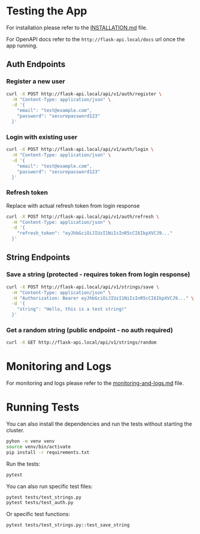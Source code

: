 # Testing the App

For installation please refer to the [INSTALLATION.md](INSTALLATION.md) file.

For OpenAPI docs refer to the `http://flask-api.local/docs` url once the
app running.

## Auth Endpoints

### Register a new user
```bash
curl -X POST http://flask-api.local/api/v1/auth/register \
  -H "Content-Type: application/json" \
  -d '{
    "email": "test@example.com",
    "password": "securepassword123"
  }'
```

### Login with existing user
```bash
curl -X POST http://flask-api.local/api/v1/auth/login \
  -H "Content-Type: application/json" \
  -d '{
    "email": "test@example.com",
    "password": "securepassword123"
  }'
```

### Refresh token

Replace with actual refresh token from login response

```bash
curl -X POST http://flask-api.local/api/v1/auth/refresh \
  -H "Content-Type: application/json" \
  -d '{
    "refresh_token": "eyJhbGciOiJIUzI1NiIsInR5cCI6IkpXVCJ9..."
  }'
```

## String Endpoints

### Save a string (protected - requires token from login response)

```bash
curl -X POST http://flask-api.local/api/v1/strings/save \
  -H "Content-Type: application/json" \
  -H "Authorization: Bearer eyJhbGciOiJIUzI1NiIsInR5cCI6IkpXVCJ9..." \
  -d '{
    "string": "Hello, this is a test string!"
  }'
```

### Get a random string (public endpoint - no auth required)

```bash
curl -X GET http://flask-api.local/api/v1/strings/random
```

# Monitoring and Logs

For monitoring and logs please refer to the [monitoring-and-logs.md](docs/monitoring-and-logs.md) file.

# Running Tests

You can also install the dependencies and run the tests without starting
the cluster.

```bash
pyhon -m venv venv
source venv/bin/activate
pip install -r requirements.txt
```

Run the tests:

```bash
pytest
```

You can also run specific test files:

```bash
pytest tests/test_strings.py
pytest tests/test_auth.py
```

Or specific test functions:

```bash
pytest tests/test_strings.py::test_save_string
```
